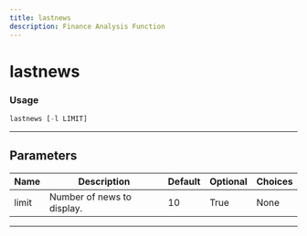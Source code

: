 ```yaml
---
title: lastnews
description: Finance Analysis Function
---
```


# lastnews



### Usage

```python
lastnews [-l LIMIT]
```

---

## Parameters

| Name | Description | Default | Optional | Choices |
| ---- | ----------- | ------- | -------- | ------- |
| limit | Number of news to display. | 10 | True | None |

---
